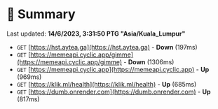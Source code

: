 # 📖 Summary
Last updated: **14/6/2023, 3:31:50 PTG "Asia/Kuala_Lumpur"**

- `GET` [https://hst.aytea.ga](https://hst.aytea.ga) - **Down** (197ms)
- `GET` [https://memeapi.cyclic.app/gimme](https://memeapi.cyclic.app/gimme) - **Down** (1306ms)
- `GET` [https://memeapi.cyclic.app](https://memeapi.cyclic.app) - **Up** (969ms)
- `GET` [https://klik.ml/health](https://klik.ml/health) - **Up** (685ms)
- `GET` [https://dumb.onrender.com](https://dumb.onrender.com) - **Up** (817ms)

